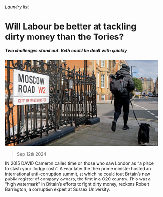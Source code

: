 ###### Laundry list

# Will Labour be better at tackling dirty money than the Tories? 

##### Two challenges stand out. Both could be dealt with quickly 

![image](images/20240914_BRP505.jpg) 

> Sep 12th 2024 

IN 2015 DAVID Cameron called time on those who saw London as “a place to stash your dodgy cash”. A year later the then prime minister hosted an international anti-corruption summit, at which he could tout Britain’s new public register of company owners, the first in a G20 country. This was a “high watermark” in Britain’s efforts to fight dirty money, reckons Robert Barrington, a corruption expert at Sussex University. 

